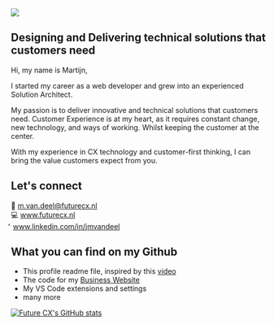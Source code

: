 <img src="https://media.licdn.com/dms/image/v2/C4E16AQFReS3mp28hFA/profile-displaybackgroundimage-shrink_350_1400/profile-displaybackgroundimage-shrink_350_1400/0/1655810593137?e=1736985600&v=beta&t=SfoIZ4uMjZi0QvAgP_RjYhMBvf5XWz-EIQMNaK_KWgM" >

## Designing and Delivering technical solutions that customers need

Hi, my name is Martijn,

I started my career as a web developer and grew into an experienced Solution Architect.

My passion is to deliver innovative and technical solutions that customers need. Customer Experience is at my heart, as it requires constant change, new technology, and ways of working. Whilst keeping the customer at the center.

With my experience in CX technology and customer-first thinking, I can bring the value customers expect from you.

## Let's connect
:email: m.van.deel@futurecx.nl <br>
:computer: www.futurecx.nl <br>
&#xEEB3; www.linkedin.com/in/jmvandeel

## What you can find on my Github
 - This profile readme file, inspired by this [video](https://www.youtube.com/watch?v=DWFs6aqknqw)
 - The code for my [Business Website](https://www.futurecx.nl)
 - My VS Code extensions and settings
 - many more

[![Future CX's GitHub stats](https://github-readme-stats.vercel.app/api?username=future-cx&show_icons=true&theme=transparent)](https://github.com/future-cx/github-readme-stats)

<!--
**Future-CX/Future-CX** is a ✨ _special_ ✨ repository because its `README.md` (this file) appears on your GitHub profile.

Here are some ideas to get you started:

- 🔭 I’m currently working on ...
- 🌱 I’m currently learning ...
- 👯 I’m looking to collaborate on ...
- 🤔 I’m looking for help with ...
- 💬 Ask me about ...
- 📫 How to reach me: ...
- 😄 Pronouns: ...
- ⚡ Fun fact: ...
-->
